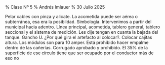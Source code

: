 % Clase Nº 5
% Andrés Imlauer
% 30 Julio 2025

Pelar cables con pinza y alicate. La acometida puede ser aérea o subterránea, esa era la posibildad. Simbología. Intervenimos a partir del municipal hacia adentro. Línea principal, acometida, tablero general, tablero seccional y el sistema de medición. Les dije tengan en cuanta la bajada del tanque. Gancho U. ¿Por qué gira el artefacto al colocar?. Colocar cajitas altura. Los módulos son para 10 amper. Está prohibido hacer empalme dentro de las cañerías. Corrugado aprobado y prohibido. El 35% de la superficie de ese círculo tiene que ser ocupado por el conductor más de eso no

